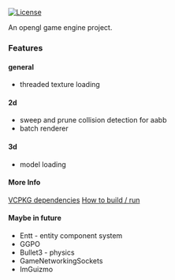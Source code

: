 [![License](https://img.shields.io/badge/License-Apache%202.0-blue.svg)](https://opensource.org/licenses/Apache-2.0)

An opengl game engine project. 

### Features

#### general
- threaded texture loading

#### 2d 
- sweep and prune collision detection for aabb
- batch renderer

#### 3d
- model loading

#### More Info

[VCPKG dependencies](./deps_vcpkg_x64-windows.txt)
[How to build / run](./.github/setup.md)

#### Maybe in future
- Entt - entity component system
- GGPO
- Bullet3 - physics
- GameNetworkingSockets
- ImGuizmo

